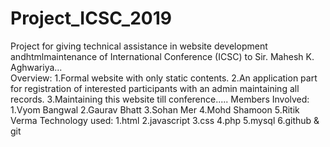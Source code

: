 # Project_ICSC_2019
Project for giving technical assistance in website development andhtmlmaintenance of International Conference (ICSC) to Sir. Mahesh K. Aghwariya...  
Overview:
1.Formal website with only static contents.
2.An application part for registration of interested participants with an admin maintaining all records.
3.Maintaining this website till conference.....
Members Involved:
1.Vyom Bangwal
2.Gaurav Bhatt
3.Sohan Mer
4.Mohd Shamoon
5.Ritik Verma
Technology used:
1.html
2.javascript
3.css
4.php
5.mysql
6.github & git





